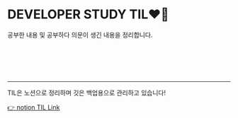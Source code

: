# DEVELOPER STUDY TIL❤️‍🔥

공부한 내용 및 공부하다 의문이 생긴 내용을 정리합니다.

<br />
<br />
<br />
<br />



---
TIL은 노션으로 정리하며 깃은 백업용으로 관리하고 있습니다!

[👉 notion TIL Link](https://narrow-nectarine-b14.notion.site/DEVELOPER-STUDY-45ac27a4671c45bdac3616af485043af)